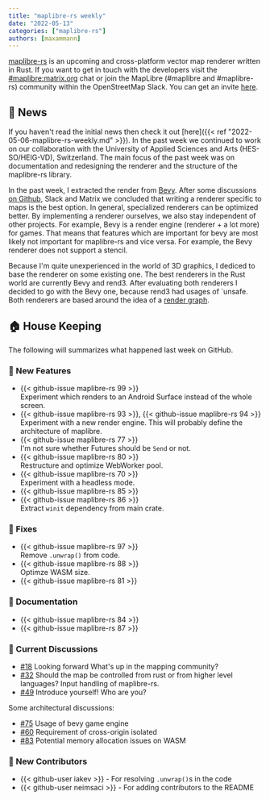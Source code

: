 ```yaml
---
title: "maplibre-rs weekly"
date: "2022-05-13"
categories: ["maplibre-rs"]
authors: [maxammann]
---
```


[maplibre-rs](https://github.com/maplibre/maplibre-rs) is an upcoming and cross-platform vector map renderer written in Rust. If you want to get in touch with the developers visit the [#maplibre:matrix.org](https://matrix.to/#/#mapr:matrix.org) chat or join the MapLibre (#maplibre and #maplibre-rs) community within the OpenStreetMap Slack. You can get an invite [here](https://osmus-slack.herokuapp.com/).

## 📰 News

If you haven't read the initial news then check it out [here]({{< ref "2022-05-06-maplibre-rs-weekly.md" >}}).
In the past week we continued to work on our collaboration with the University of Applied Sciences and Arts (HES-SO/HEIG-VD), Switzerland.
The main focus of the past week was on documentation and redesigning the renderer and the structure of the maplibre-rs library.

In the past week, I extracted the render from [Bevy](https://bevyengine.org/). After some discussions [on Github](https://github.com/maplibre/maplibre-rs/discussions/75), Slack and Matrix we concluded that writing a renderer specific to maps is the best option. In general, specialized renderers can be optimized better. By implementing a renderer ourselves, we also stay independent of other projects. For example, Bevy is a render engine (renderer + a lot more) for games. That means that features which are important for bevy are most likely not important for maplibre-rs and vice versa. For example, the Bevy renderer does not support a stencil.

Because I'm quite unexperienced in the world of 3D graphics, I dediced to base the renderer on some existing one. The best renderers in the Rust world are currently Bevy and rend3. After evaluating both renderers I decided to go with the Bevy one, because rend3 had usages of `unsafe. Both renderers are based around the idea of a [render graph](https://logins.github.io/graphics/2021/05/31/RenderGraphs.html).

## 🏠 House Keeping

The following will summarizes what happened last week on GitHub.

### 🎁 New Features

- {{< github-issue maplibre-rs 99 >}}<br>
  Experiment which renders to an Android Surface instead of the whole screen.
- {{< github-issue maplibre-rs 93 >}}, {{< github-issue maplibre-rs 94 >}}<br>
  Experiment with a new render engine. This will probably define the architecture of maplibre.
- {{< github-issue maplibre-rs 77 >}}<br>
  I'm not sure whether Futures should be `Send` or not.
- {{< github-issue maplibre-rs 80 >}}<br>
  Restructure and optimize WebWorker pool.
- {{< github-issue maplibre-rs 70 >}}<br>
  Experiment with a headless mode.
- {{< github-issue maplibre-rs 85 >}}<br>
- {{< github-issue maplibre-rs 86 >}}<br>
  Extract `winit` dependency from main crate.

### 🔧 Fixes

- {{< github-issue maplibre-rs 97 >}}<br>
  Remove `.unwrap()` from code.
- {{< github-issue maplibre-rs 88 >}}<br>
  Optimze WASM size.
- {{< github-issue maplibre-rs 81 >}}

### 📄 Documentation

- {{< github-issue maplibre-rs 84 >}}
- {{< github-issue maplibre-rs 87 >}}

### 🧵 Current Discussions

- [#18](https://github.com/maplibre/maplibre-rs/discussions/18) Looking forward
  What's up in the mapping community?
- [#32](https://github.com/maplibre/maplibre-rs/discussions/32) Should the map be controlled from rust or from higher level languages?
  Input handling of maplibre-rs.
- [#49](https://github.com/maplibre/maplibre-rs/discussions/49) Introduce yourself!
  Who are you?

Some architectural discussions:

- [#75](https://github.com/maplibre/maplibre-rs/discussions/75) Usage of bevy game engine
- [#60](https://github.com/maplibre/maplibre-rs/discussions/60) Requirement of cross-origin isolated
- [#83](https://github.com/maplibre/maplibre-rs/discussions/83) Potential memory allocation issues on WASM

### 👋 New Contributors

- {{< github-user iakev >}} - For resolving `.unwrap()`s in the code
- {{< github-user neimsaci >}} - For adding contributors to the README
